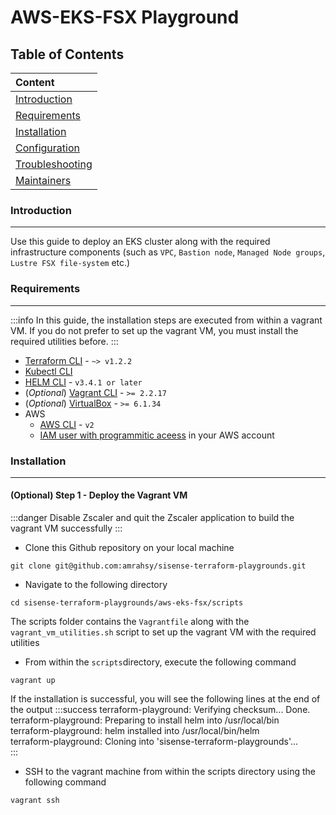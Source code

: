 # AWS-EKS-FSX Playground

## Table of Contents
| Content                               |
| :--------                             |
| [Introduction](#Introduction)         |
| [Requirements](#Requirements)         |
| [Installation](#Installation)         |
| [Configuration](#Configuration)       |
| [Troubleshooting](#Troubleshooting)   |
| [Maintainers](#Maintainers)           |

### Introduction
---
Use this guide to deploy an EKS cluster along with the required infrastructure components (such as `VPC`, `Bastion node`, `Managed Node groups`, `Lustre FSX file-system` etc.)

### Requirements
---
:::info
In this guide, the installation steps are executed from within a vagrant VM. If you do not prefer to set up the vagrant VM, you must install the required utilities before. 
:::
* [Terraform CLI](https://learn.hashicorp.com/tutorials/terraform/install-cli) - `~> v1.2.2`
* [Kubectl CLI](https://kubernetes.io/docs/tasks/tools/#kubectl)
* [HELM CLI](https://helm.sh/docs/intro/install/) - `v3.4.1 or later`
* (*Optional*) [Vagrant CLI](https://www.vagrantup.com/docs/installation) - `>= 2.2.17`
* (*Optional*) [VirtualBox](https://www.virtualbox.org/wiki/Downloads) - `>= 6.1.34`
* AWS
    * [AWS CLI](https://docs.aws.amazon.com/cli/latest/userguide/getting-started-install.html) - `v2`
    * [IAM user with programmitic aceess](https://docs.aws.amazon.com/IAM/latest/UserGuide/id_users_create.html) in your AWS account

### Installation
---

#### (Optional) Step 1 - Deploy the Vagrant VM
:::danger
Disable Zscaler and quit the Zscaler application to build the vagrant VM successfully
:::
* Clone this Github repository on your local machine 
```
git clone git@github.com:amrahsy/sisense-terraform-playgrounds.git
```
* Navigate to the following directory
```
cd sisense-terraform-playgrounds/aws-eks-fsx/scripts
```
The scripts folder contains the `Vagrantfile` along with the `vagrant_vm_utilities.sh` script to set up the vagrant VM with the required utilities

* From within the `scripts`directory, execute the following command
```
vagrant up
```
If the installation is successful, you will see the following lines at the end of the output
:::success
terraform-playground: Verifying checksum... Done.  
terraform-playground: Preparing to install helm into /usr/local/bin  
terraform-playground: helm installed into /usr/local/bin/helm  
terraform-playground: Cloning into 'sisense-terraform-playgrounds'...  
:::

* SSH to the vagrant machine from within the scripts directory using the following command
```
vagrant ssh
```